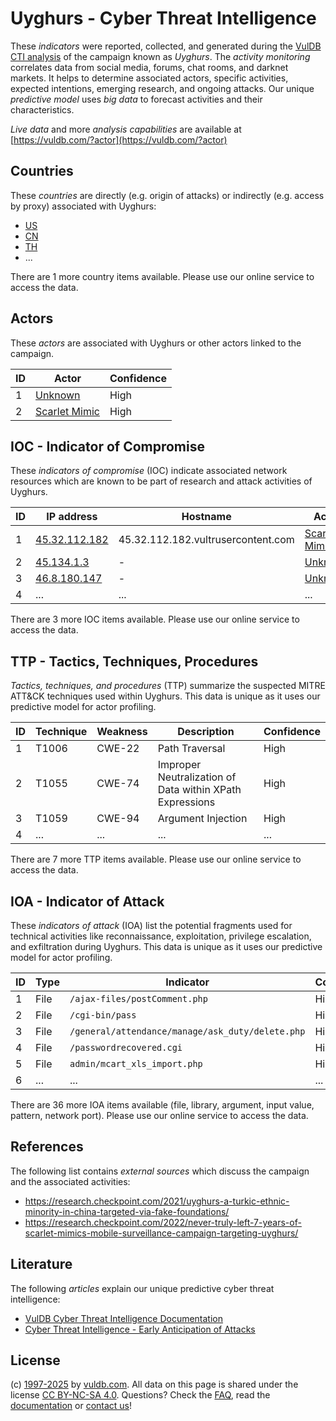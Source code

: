 # Uyghurs - Cyber Threat Intelligence

These _indicators_ were reported, collected, and generated during the [VulDB CTI analysis](https://vuldb.com/?kb.cti) of the campaign known as _Uyghurs_. The _activity monitoring_ correlates data from social media, forums, chat rooms, and darknet markets. It helps to determine associated actors, specific activities, expected intentions, emerging research, and ongoing attacks. Our unique _predictive model_ uses _big data_ to forecast activities and their characteristics.

_Live data_ and more _analysis capabilities_ are available at [https://vuldb.com/?actor](https://vuldb.com/?actor)

## Countries

These _countries_ are directly (e.g. origin of attacks) or indirectly (e.g. access by proxy) associated with Uyghurs:

* [US](https://vuldb.com/?country.us)
* [CN](https://vuldb.com/?country.cn)
* [TH](https://vuldb.com/?country.th)
* ...

There are 1 more country items available. Please use our online service to access the data.

## Actors

These _actors_ are associated with Uyghurs or other actors linked to the campaign.

ID | Actor | Confidence
-- | ----- | ----------
1 | [Unknown](https://vuldb.com/?actor.unknown) | High
2 | [Scarlet Mimic](https://vuldb.com/?actor.scarlet_mimic) | High

## IOC - Indicator of Compromise

These _indicators of compromise_ (IOC) indicate associated network resources which are known to be part of research and attack activities of Uyghurs.

ID | IP address | Hostname | Actor | Confidence
-- | ---------- | -------- | ----- | ----------
1 | [45.32.112.182](https://vuldb.com/?ip.45.32.112.182) | 45.32.112.182.vultrusercontent.com | [Scarlet Mimic](https://vuldb.com/?actor.scarlet_mimic) | Medium
2 | [45.134.1.3](https://vuldb.com/?ip.45.134.1.3) | - | [Unknown](https://vuldb.com/?actor.unknown) | High
3 | [46.8.180.147](https://vuldb.com/?ip.46.8.180.147) | - | [Unknown](https://vuldb.com/?actor.unknown) | High
4 | ... | ... | ... | ...

There are 3 more IOC items available. Please use our online service to access the data.

## TTP - Tactics, Techniques, Procedures

_Tactics, techniques, and procedures_ (TTP) summarize the suspected MITRE ATT&CK techniques used within Uyghurs. This data is unique as it uses our predictive model for actor profiling.

ID | Technique | Weakness | Description | Confidence
-- | --------- | -------- | ----------- | ----------
1 | T1006 | CWE-22 | Path Traversal | High
2 | T1055 | CWE-74 | Improper Neutralization of Data within XPath Expressions | High
3 | T1059 | CWE-94 | Argument Injection | High
4 | ... | ... | ... | ...

There are 7 more TTP items available. Please use our online service to access the data.

## IOA - Indicator of Attack

These _indicators of attack_ (IOA) list the potential fragments used for technical activities like reconnaissance, exploitation, privilege escalation, and exfiltration during Uyghurs. This data is unique as it uses our predictive model for actor profiling.

ID | Type | Indicator | Confidence
-- | ---- | --------- | ----------
1 | File | `/ajax-files/postComment.php` | High
2 | File | `/cgi-bin/pass` | High
3 | File | `/general/attendance/manage/ask_duty/delete.php` | High
4 | File | `/passwordrecovered.cgi` | High
5 | File | `admin/mcart_xls_import.php` | High
6 | ... | ... | ...

There are 36 more IOA items available (file, library, argument, input value, pattern, network port). Please use our online service to access the data.

## References

The following list contains _external sources_ which discuss the campaign and the associated activities:

* https://research.checkpoint.com/2021/uyghurs-a-turkic-ethnic-minority-in-china-targeted-via-fake-foundations/
* https://research.checkpoint.com/2022/never-truly-left-7-years-of-scarlet-mimics-mobile-surveillance-campaign-targeting-uyghurs/

## Literature

The following _articles_ explain our unique predictive cyber threat intelligence:

* [VulDB Cyber Threat Intelligence Documentation](https://vuldb.com/?kb.cti)
* [Cyber Threat Intelligence - Early Anticipation of Attacks](https://www.scip.ch/en/?labs.20201022)

## License

(c) [1997-2025](https://vuldb.com/?kb.changelog) by [vuldb.com](https://vuldb.com/?kb.about). All data on this page is shared under the license [CC BY-NC-SA 4.0](https://creativecommons.org/licenses/by-nc-sa/4.0/). Questions? Check the [FAQ](https://vuldb.com/?kb.faq), read the [documentation](https://vuldb.com/?kb) or [contact us](https://vuldb.com/?contact)!
